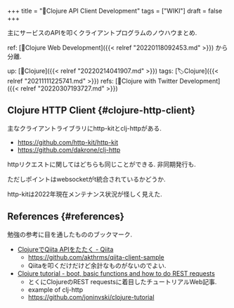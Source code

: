 +++
title = "📝Clojure API Client Development"
tags = ["WIKI"]
draft = false
+++

主にサービスのAPIを叩くクライアントプログラムのノウハウまとめ.

ref: [📝Clojure Web Development]({{< relref "20220118092453.md" >}}) から分離.

up: [📂Clojure]({{< relref "20220214041907.md" >}}) tags: [🏷Clojure]({{< relref "20211111225741.md" >}}) refs: [📝Clojure with Twitter Development]({{< relref "20220307193727.md" >}})


## Clojure HTTP Client {#clojure-http-client}

主なクライアントライブラリにhttp-kitとclj-httpがある.

-   <https://github.com/http-kit/http-kit>
-   <https://github.com/dakrone/clj-http>

httpリクエストに関してはどちらも同じことができる. 非同期発行も.

ただしポイントはwebsocketがt統合されているかどうか.

http-kitは2022年現在メンテナンス状況が怪しく見えた.


## References {#references}

勉強の参考に目を通したもののブックマーク.

-   [ClojureでQiita APIをたたく - Qiita](https://qiita.com/akthrms/items/42af315089229800aefa)
    -   <https://github.com/akthrms/qiita-client-sample>
    -   Qiitaを叩くだけだけど余計なものがないのでよい.
-   [Clojure tutorial - boot, basic functions and how to do REST requests](https://joaoptrindade.com/clojure-tutorial-part-1-http-requests)
    -   とくにClojureのREST requestsに着目したチュートリアルWeb記事.
    -   example of clj-http
    -   <https://github.com/joninvski/clojure-tutorial>
